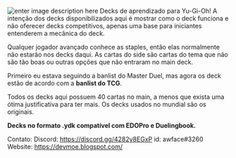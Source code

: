 ![enter image description here](https://i.ibb.co/BL82q4f/FMn-Gmhm-Xs-Ag-JF5.jpg)
Decks de aprendizado para Yu-Gi-Oh! A intenção dos decks disponibilizados aqui é mostrar como o deck funciona e não oferecer decks competitivos, apenas uma base para iniciantes entenderem a mecânica do deck. 

Qualquer jogador avançado conhece as staples, então elas normalmente não estarão nos decks daqui. As cartas do side são cartas do tema que não são tão boas ou outras opções que não entraram no main deck.

Primeiro eu estava seguindo a banlist do Master Duel, mas agora os deck estão de acordo com a **banlist do TCG**.

Todos os decks aqui possuem 40 cartas no main, a menos que exista uma ótima justificativa para ter mais. Os decks usados no mundial são os originais.

**Decks no formato .ydk compatível com EDOPro e Duelingbook.**

Contato:
Discord: https://discord.gg/4282y8EGxP id: awface#3260
Website: https://devmoe.blogspot.com/
